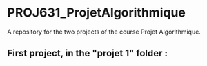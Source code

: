 # PROJ631_ProjetAlgorithmique
A repository for the two projects of the course Projet Algorithmique.

## First project, in the "projet 1" folder :
